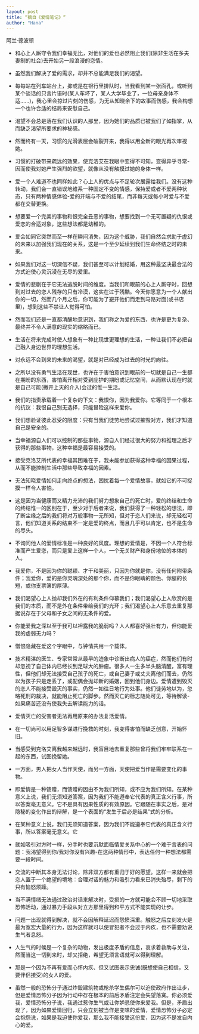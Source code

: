 ```yaml
---
layout: post
title: “摘自《爱情笔记》“
author: "Hana"
---
```



阿兰·德波顿

- 和心上人厮守令我们幸福无比，对他们的爱也必然阻止我们(除非生活在多夫妻制的社会)去开始另一段浪漫的恋情。

- 虽然我们解决了爱的需求，却并不总能满足我们的渴望。

- 每每站在列车站台上，抑或是在银行里排队时，当我看到某一张面孔，或听到某个谈话的只言片语时(某人车坏了，某人大学毕业了，一位母亲身体不适……)，我心里会掠过片刻的伤感，为无从知晓余下的故事而伤感，我会构想一个也许合适的结局来安慰自己。

- 渴望不会总是落在我们认识的人那里，因为她们的品质已被我们了如指掌，从而缺乏渴望所要求的神秘感。

- 然而终有一天，习惯的光滑表层会破裂开来，我得以用全新的眼光再次审视她。

- 习惯的打破带来疏远的效果，使克洛艾在我眼中变得不可知，变得异乎寻常-因而使我对她产生强烈的欲望，就像从没有触摸过她的身体一样。

- 爱一个人难道不也同样如此？心上人的优点与不足轮次展露给我们。没有这种转动，我们会一直错误地维系一种固定不变的情感，保持爱或者不爱两种状态，只有两种情感体验-爱的开端与不爱的结尾，而非每天或每小时爱与不爱都在交替更换。

- 想要爱一个完美的事物和恨完全丑恶的事物，想要找到一个无可置疑的仇恨或爱恋的合适对象，这些想法都是幼稚的。

- 爱会如同它突然而至一样在瞬间消失，因为这个威胁，我们自然会求助于虚幻的未来以加强我们现在的关系，这是一个至少延续到我们生命终结之时的未来。

- 如果我们对这一切深信不疑，我们甚至可以计划结婚，用这种最坚决最合法的方式迫使心灵沉浸在无尽的爱里。

- 爱情的悲剧在于它无法逃脱时间的维度。当我们和眼前的心上人厮守时，回想到对过去的恋人残存的只有冷漠，这实在过于残酷。今天你愿意为一个人献出你的一切，然而几个月之后，你可能为了避开他们而走到马路对面(或书店里)，想到这些不禁让人觉得可怕。

- 然而我们还是一直都清醒地意识到，我们称之为爱的东西，也许是更为复杂、最终并不令人满意的现实的缩略而已。

- 生活在将来完成时使人想象有一种比现世更理想的生活，一种让我们不必把自己融入身边世界的理想生活。

- 对永远不会到来的未来的渴望，就是对已经成为过去的时光的向往。

- 之所以没有勇气生活在现世，也许在于害怕意识到眼前的一切就是自己一生都在期盼的东西，害怕离开相对受到庇护的期盼或记忆空间，从而默认现在时就是自己可能(撇开上天的介入)会过的惟一生活。

- 我们的指责承载着一个复杂的下文：我恨你，因为我爱你。它等同于一个根本的抗议：我恨自己别无选择，只能冒险这样来爱你。

- 我们想验证彼此忍受的限度：只有当我们徒劳地尝试过摧毁对方，我们才知道自己是安全的。

- 当幸福源自人们可以控制的那些事物，源自人们经过很大的努力和推理之后才获得的那些事物，这种幸福是最容易接受的。

- 接受克洛艾所代表的幸福其困难在于，我未能参加获得这种幸福的因果过程，从而不能控制生活中那些导致幸福的因素。

- 无法知晓爱情如何走向终点的想法，困扰着每一个爱情故事，就如它的不可捉摸一样令人害怕。

- 这是因为当健康而又精力充沛的我们努力想象自己的死亡时，爱的终结和生命的终结惟一的区别在于，至少对于后者来说，我们获得了一种轻松的想法，即了断尘缘之后的我们将对万般事物一无所知，但对于恋人们来说，却无轻松可言，他们知道关系的结束不一定是爱的终点，而且几乎可以肯定，也不是生命的尽头。

- 不询问他人的爱情标准是一种良好的风度。理想的爱情是，不因一个人符合标准而产生爱恋，而只是爱上这样一个人，一个无关财产和身份地位的本体的人。

- 我爱你，不是因为你的聪颖、才干和美丽，只因为你就是你，没有任何附带条件；我爱你，爱的是你灵魂深处的那个你，而不是你眼睛的颜色、你腿的长短，或你支票簿的厚薄。

- 我们渴望心上人抛却我们外在的有利条件仰慕我们；我们渴望心上人欣赏的是我们的本质，而不是外在条件带给我们的光环；我们渴望心上人乐意去重复那据说存在于父母和子女之间的无条件的爱。

- 你能爱我之深以至于我可以袒露我的脆弱吗？人人都喜好强壮有力，但你能爱我的虚弱无力吗？

- 憎恨隐藏在爱这个字眼中，与钟情共用一个载体。

- 技术精湛的医生、专家常常从最早的迹象中诊断出病人的癌症，然而他们有时却忽视了自己体内已经长到足球大的肿瘤。很多人一生多半头脑清醒，富有理性，但他们却无法接受自己孩子的死亡，或自己妻子或丈夫离他们而去，仍然以为孩子只是走丢了，或配偶会抛却新的婚姻，回到他们身边。爱情遭到毁灭的恋人不能接受毁灭的事实，仍然一如往日地行为处事。他们徒劳地以为，忽略死刑的裁决，就能阻止死亡的脚步。然而灭亡的标志随处可见，等待解读-如果痛苦还没有使我失去解读能力的话。

- 爱情灭亡的受害者无法再用原来的办法复活爱情。

- 在一切尚可以用足智多谋进行挽救的时刻，我变得害怕而缺乏创意，开始怀旧。

- 当感受到克洛艾离我越来越远时，我盲目地去重复那些曾将我们牢牢联系在一起的东西，试图挽留她。

- 一方面，男人把女人当作天使，而另一方面，天使把爱当作是需要变化的事物。

- 即爱情是一种馈赠，而馈赠的因由不为我们所知，或不应为我们所知。在某种意义上说，我们无须知道答案，因为我们不能遵奉它代表的真正含义行事，所以答案毫无意义。它不是具有因果性质的有效原因。它跟随在事实之后，是对隐秘的变化作出的辩解，是一个表面的“发生于后必是结果”式的分析。

- 在某种意义上说，我们无须知道答案，因为我们不能遵奉它代表的真正含义行事，所以答案毫无意义。它

- 就如吸引对方时一样，分手时也要沉默面临情爱关系中心的一个难于言表的问题：我渴望得到你/我对你没有兴趣-在这两种情形中，表达任何一种想法都需要一段时间。

- 交流的中断其本身无法讨论，除非双方都有重归于好的愿望。这样一来就会把恋人置于一个绝望的境地：合理对话的魅力和吸引力看来已消失殆尽，剩下的只有恼怒烦躁。

- 当不满情绪无法通过政治对话来解决时，受损的一方就可能会不顾一切地采取恐怖活动，通过暴力手段从对立方那里得到和平方式不能实现的让步。

- 问题一出现就得到解决，就不会因解释延迟而怨愤深重。触怒之后立刻发火是最为宽宏大量的行为，因为这样就可以使冒犯者不会过于内疚，也不需要劝说生气者息怒。

- 人生气的时候是一个复杂的动物，发出极度矛盾的信息，哀求着救助与关注，然而当这一切到来时，却又拒绝，希望无须言语就可以得到理解。

- 那是一个因为不再有爱而心怀内疚、但又试图表示忠诚(既想使自己相信，又要伴侣接受)的女人的爱。

- 虽然一般的恐怖分子通过炸毁建筑物或枪杀学生偶尔可以迫使政府作出让步，但是爱情恐怖分子因为行动中存在根本的前后矛盾注定会失望落寞。你必须爱我，爱情恐怖分子说，我通过惹你生气或让你妒忌使你来爱我。但是，矛盾出现了，因为如果爱情回归，只会立刻被当作是变味的爱情，爱情恐怖分子必定会抱怨说，如果是我迫使你爱我，那么我不能接受这份爱，因为这不是发自内心的爱。

